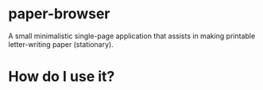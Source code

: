 # paper-browser  
A small minimalistic single-page application that assists in making printable letter-writing paper (stationary).  

# How do I use it?  

